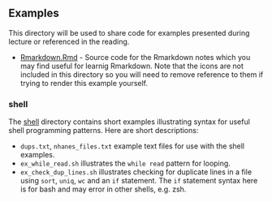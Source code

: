 ## Examples

This directory will be used to share code for examples presented during
lecture or referenced in the reading.  

- [Rmarkdown.Rmd](./Rmarkdown.Rmd) - Source code for the Rmarkdown notes
   which you may find useful for learnig Rmarkdown.  Note that the icons are
   not included in this directory so you will need to remove reference to them
   if trying to render this example yourself.


### shell

The [shell](./shell) directory contains short examples illustrating
syntax for useful shell programming patterns. Here are short descriptions:

 - `dups.txt`, `nhanes_files.txt` example text files for use with the
    shell examples.
 - `ex_while_read.sh` illustrates the `while read` pattern for looping.
 - `ex_check_dup_lines.sh` illustrates checking for duplicate lines in
    a file using `sort`, `uniq`, `wc` and an `if` statement. The `if`
    statement syntax here is for bash and may error in other shells,
    e.g. zsh.
    